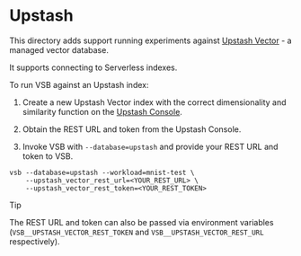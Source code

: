 # Upstash

This directory adds support running experiments against [Upstash Vector](https://upstash.com/docs/vector/overall/getstarted) - a managed vector database.

It supports connecting to Serverless indexes.

To run VSB against an Upstash index:

1. Create a new Upstash Vector index with the correct dimensionality and similarity function on the [Upstash Console](https://console.upstash.com/).

2. Obtain the REST URL and token from the Upstash Console.

3. Invoke VSB with `--database=upstash` and provide your REST URL and token to VSB.

```shell
vsb --database=upstash --workload=mnist-test \
    --upstash_vector_rest_url=<YOUR_REST_URL> \
    --upstash_vector_rest_token=<YOUR_REST_TOKEN>
```

> [!TIP]
> The REST URL and token can also be passed via environment variables
> (`VSB__UPSTASH_VECTOR_REST_TOKEN` and `VSB__UPSTASH_VECTOR_REST_URL` respectively).
